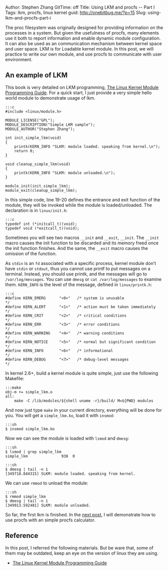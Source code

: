 Author: Stephen Zhang
GitTime: off
Title: Using LKM and procfs -- Part I
Tags: lkm, procfs, linux kernel
guid: http://onebitbug.me/?p=15
Slug: using-lkm-and-procfs-part-i

The proc filesystem was originally designed for providing information on the processes in a system.
But given the usefulness of procfs, many elements use it both to report information and enable dynamic module configuration.
It can also be used as an communication mechanism between kernel space and user space.
LKM is for Loadable kernel module.
In this post, we will practice to write our own module, and use procfs to communicate with user environment.

<!--more-->

## An example of LKM

This book is very detailed on LKM programming, [The Linux Kernel Module Programming Guide][1].
For a quick start, I just provide a very simple hello world module to demonstrate usage of lkm.

    :::c
    #include <linux/module.h>
    
    MODULE_LICENSE("GPL");
    MODULE_DESCRIPTION("Simple LKM sample");
    MODULE_AUTHOR("Stephen Zhang");
    
    int init_simple_lkm(void)
    {
        printk(KERN_INFO "SLKM: module loaded. speaking from kernel.\n");
        return 0;
    }
    
    void cleanup_simple_lkm(void)
    {
        printk(KERN_INFO "SLKM: module unloaded.\n");
    }
    
    module_init(init_simple_lkm);
    module_exit(cleanup_simple_lkm);

In this simple code, line 19-20 defines the entrance and exit function of the module,
they will be invoked while the module is loaded/unloaded.
The declaration is in `linux/init.h`:

    :::c
    typedef int (*initcall_t)(void);
    typedef void (*exitcall_t)(void);

Sometimes you will see two macros `__init` and `__exit`, `__init`.
The `__init` macro causes the init function to be discarded and its memory freed once the init function finishes.
And the same, the `__exit` macro causes the omission of the function.

As `stdin` is an `fd` associated with a specific process, kernel module don’t have `stdin` or `stdout`,
thus you cannot use printf to put messages on a terminal.
Instead, you should use printk, and the messages will go to `/var/log/messages`.
You can use `dmesg` or `cat /var/log/messages` to examine them.
`KERN_INFO` is the level of the message, defined in `linux/printk.h`:

    :::c
    #define KERN_EMERG      "<0>"   /* system is unusable                   */
    #define KERN_ALERT      "<1>"   /* action must be taken immediately     */
    #define KERN_CRIT       "<2>"   /* critical conditions                  */
    #define KERN_ERR        "<3>"   /* error conditions                     */
    #define KERN_WARNING    "<4>"   /* warning conditions                   */
    #define KERN_NOTICE     "<5>"   /* normal but significant condition     */
    #define KERN_INFO       "<6>"   /* informational                        */
    #define KERN_DEBUG      "<7>"   /* debug-level messages                 */

In kernel 2.6+, build a kernel module is quite simple, just use the following Makefile:

    :::make
    obj-m += simple_lkm.o
    all:
    	make -C /lib/modules/${shell uname -r}/build/ M=${PWD} modules

And now just type `make` in your current directory, everything will be done for you.
You will get a `simple_lkm.ko`, load it with `insmod`:

    :::sh
    $ insmod simple_lkm.ko

Now we can see the module is loaded with `lsmod` and `dmesg`:

    :::sh
    $ lsmod | grep simple_lkm
    simple_lkm               938  0

    :::sh
    $ dmesg | tail -n 1
    [349718.844315] SLKM: module loaded. speaking from kernel.

We can use `rmmod` to unload the module:

    :::sh
    $ rmmod simple_lkm
    $ dmesg | tail -n 1
    [349913.592481] SLKM: module unloaded.

So far, the first lkm is finished. In the [next post][2],
I will demonstrate how to use procfs with an simple procfs calculator.

## Reference

In this post, I referred the following materials.
But be ware that, some of them may be outdated, keep an eye on the version of linux they are using.

*   [The Linux Kernel Module Programming Guide][1]


[1]: http://www.tldp.org/LDP/lkmpg/2.6/html/index.html
[2]: http://onebitbug.me/?p=60 "LKM和procfs练习（二）"
